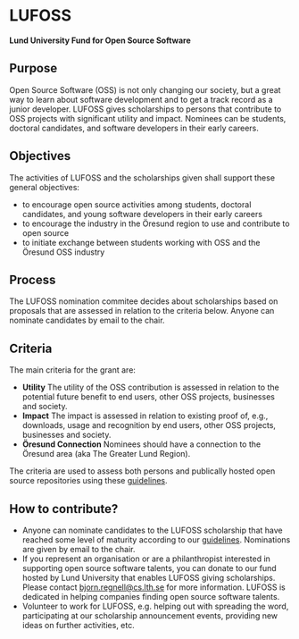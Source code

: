 LUFOSS
======

__Lund University Fund for Open Source Software__

## Purpose

Open Source Software (OSS) is not only changing our society, but a great way to learn about software development and to get a track record as a junior developer. LUFOSS gives scholarships to persons that contribute to OSS projects with significant utility and impact. Nominees can be students, doctoral candidates, and software developers in their early careers.

## Objectives

The activities of LUFOSS and the scholarships given shall support these general objectives:

  * to encourage open source activities among students, doctoral candidates, and young software developers in their early careers
  * to encourage the industry in the Öresund region to use and contribute to open source
  * to initiate exchange between students working with OSS and the Öresund OSS industry

## Process

The LUFOSS nomination commitee decides about scholarships based on proposals that are assessed in relation to the criteria below. Anyone can nominate candidates by email to the chair.

## Criteria 

The main criteria for the grant are:

* **Utility** The utility of the OSS contribution is assessed in relation to the potential future benefit to end users, other OSS projects, businesses and society.
* **Impact** The impact is assessed in relation to existing proof of, e.g., downloads, usage and recognition by end users, other OSS projects, businesses and society.  
* **Öresund Connection** Nominees should have a connection to the Öresund area (aka The Greater Lund Region). 

The criteria are used to assess both persons and publically hosted open source repositories using these [guidelines](https://github.com/lunduniversity/lufoss/blob/master/assessment-guidelines.md).

## How to contribute?

  * Anyone can nominate candidates to the LUFOSS scholarship that have reached some level of maturity according to our [guidelines](https://github.com/lunduniversity/lufoss/blob/master/assessment-guidelines.md). Nominations are given by email to the chair.
  * If you represent an organisation or are a philanthropist interested in supporting open source software talents, you can donate to our fund hosted by Lund University that enables LUFOSS giving scholarships. Please contact bjorn.regnell@cs.lth.se for more information. LUFOSS is dedicated in helping companies finding open source software talents.
  * Volunteer to work for LUFOSS, e.g. helping out with spreading the word, participating at our scholarship announcement events, providing new ideas on further activities, etc.
  
